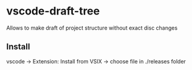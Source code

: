 # vscode-draft-tree
Allows to make draft of project structure without exact disc changes

## Install
vscode -> Extension: Install from VSIX -> choose file in ./releases folder
